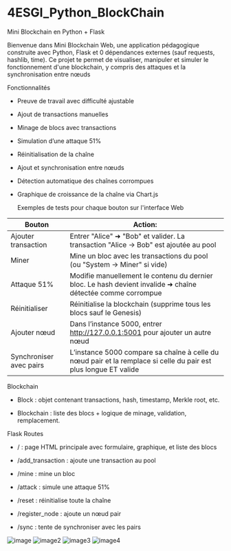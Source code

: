 # 4ESGI_Python_BlockChain
Mini Blockchain en Python + Flask

Bienvenue dans Mini Blockchain Web, une application pédagogique construite avec Python, Flask et 0 dépendances externes (sauf requests, hashlib, time).
Ce projet te permet de visualiser, manipuler et simuler le fonctionnement d'une blockchain, y compris des attaques et la synchronisation entre nœuds

Fonctionnalités
 - Preuve de travail avec difficulté ajustable
 - Ajout de transactions manuelles
 - Minage de blocs avec transactions
 - Simulation d’une attaque 51%
 - Réinitialisation de la chaîne
 - Ajout et synchronisation entre nœuds
 - Détection automatique des chaînes corrompues
 - Graphique de croissance de la chaîne via Chart.js


    Exemples de tests pour chaque bouton sur l'interface Web
   
|Bouton|Action:|
|-------|-------|
|Ajouter transaction|Entrer "Alice" ➜ "Bob" et valider. La transaction "Alice -> Bob" est ajoutée au pool|
|Miner|Mine un bloc avec les transactions du pool (ou "System -> Miner" si vide)|
|Attaque 51%|Modifie manuellement le contenu du dernier bloc. Le hash devient invalide ➜ chaîne détectée comme corrompue|
|Réinitialiser|Réinitialise la blockchain (supprime tous les blocs sauf le Genesis)|
|Ajouter nœud|Dans l’instance 5000, entrer http://127.0.0.1:5001 pour ajouter un autre nœud|
|Synchroniser avec pairs|L’instance 5000 compare sa chaîne à celle du nœud pair et la remplace si celle du pair est plus longue ET valide|

Blockchain
 - Block : objet contenant transactions, hash, timestamp, Merkle root, etc.

 - Blockchain : liste des blocs + logique de minage, validation, remplacement.

Flask Routes
 - / : page HTML principale avec formulaire, graphique, et liste des blocs

 - /add_transaction : ajoute une transaction au pool

 - /mine : mine un bloc

 - /attack : simule une attaque 51%

 - /reset : réinitialise toute la chaîne

 - /register_node : ajoute un nœud pair

 - /sync : tente de synchroniser avec les pairs

![image](https://github.com/user-attachments/assets/90a97ba4-30bb-4bbc-95c3-902be433b9de)
![image2](https://github.com/user-attachments/assets/ad4f7471-4ace-46e1-be47-ad43109f5f1f)
![image3](https://github.com/user-attachments/assets/a2f3813b-aaed-4e98-9889-630818d1bc17)
![image4](https://github.com/user-attachments/assets/b9196ccf-4a4b-402e-96a0-1f38e60aed9d)





